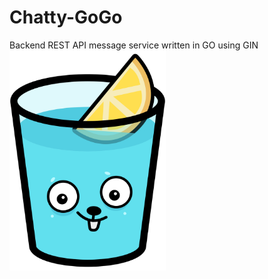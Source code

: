 # Chatty-GoGo
Backend REST API message service written in GO using GIN
<img src="https://raw.githubusercontent.com/gin-gonic/logo/master/color.png" width="250" height="352">
